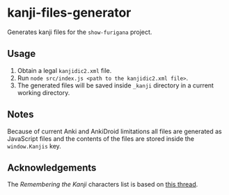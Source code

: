 # kanji-files-generator
Generates kanji files for the `show-furigana` project.

## Usage
1. Obtain a legal `kanjidic2.xml` file.
2. Run `node src/index.js <path to the kanjidic2.xml file>`.
3. The generated files will be saved inside `_kanji` directory in a current
    working directory.

## Notes
Because of current Anki and AnkiDroid limitations all files are generated as
JavaScript files and the contents of the files are stored inside the
`window.Kanjis` key.

## Acknowledgements
The *Remembering the Kanji* characters list is based on [this thread](https://www.reddit.com/r/LearnJapanese/comments/1a126a/all_2200_kanji_from_heisigs_remembering_the_kanji/).
